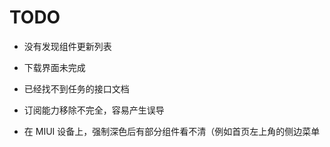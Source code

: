 # TODO

- 没有发现组件更新列表

- 下载界面未完成

- 已经找不到任务的接口文档

- 订阅能力移除不完全，容易产生误导

- 在 MIUI 设备上，强制深色后有部分组件看不清（例如首页左上角的侧边菜单
